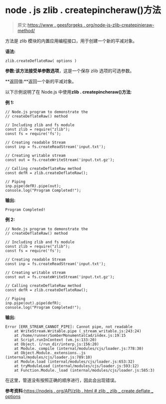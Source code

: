 # node . js zlib . createpincheraw()方法

> 原文:[https://www . geesforgeks . org/node-js-zlib-createpinieraw-method/](https://www.geeksforgeeks.org/node-js-zlib-createdeflateraw-method/)

方法是 zlib 模块的内置应用编程接口，用于创建一个新的平减对象。

**语法:**

```
zlib.createDeflateRaw( options )
```

**参数:**该方法接受单参数**选项**，这是一个保存 zlib 选项的可选参数。

**返回值:**返回一个新的平减对象。

以下示例说明了在 Node.js 中使用**zlib . createpincheraw()方法**:

**例 1:**

```
// Node.js program to demonstrate the     
// createDeflateRaw() method

// Including zlib and fs module
const zlib = require("zlib");
const fs = require('fs');

// Creating readable Stream
const inp = fs.createReadStream('input.txt');

// Creating writable stream
const out = fs.createWriteStream('input.txt.gz');

// Calling createDeflateRaw method
const defR = zlib.createDeflateRaw();

// Piping
inp.pipe(defR).pipe(out);
console.log("Program Completed!");
```

**输出:**

```
Program Completed!

```

**例 2:**

```
// Node.js program to demonstrate the     
// createDeflateRaw() method

// Including zlib and fs module
const zlib = require("zlib");
const fs = require('fs');

// Creating readable Stream
const inp = fs.createReadStream('input.txt');

// Creating writable stream
const out = fs.createWriteStream('input.txt.gz');

// Calling createDeflateRaw method
const defR = zlib.createDeflateRaw();

// Piping
inp.pipe(out).pipe(defR);
console.log("Program Completed!");
```

**输出:**

```
Error [ERR_STREAM_CANNOT_PIPE]: Cannot pipe, not readable
    at WriteStream.Writable.pipe (_stream_writable.js:243:24)
    at /home/runner/SomberMonumentalCad/index.js:19:15
    at Script.runInContext (vm.js:133:20)
    at Object. (/run_dir/interp.js:156:20)
    at Module._compile (internal/modules/cjs/loader.js:778:30)
    at Object.Module._extensions..js (internal/modules/cjs/loader.js:789:10)
    at Module.load (internal/modules/cjs/loader.js:653:32)
    at tryModuleLoad (internal/modules/cjs/loader.js:593:12)
    at Function.Module._load (internal/modules/cjs/loader.js:585:3)

```

在这里，管道没有按照正确的顺序进行，因此会出现错误。

**参考资料:**[https://nodejs . org/API/zlib . html # zlib _ zlib _ create deflate _ options](https://nodejs.org/api/zlib.html#zlib_zlib_createdeflateraw_options)